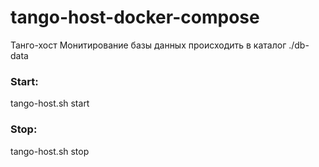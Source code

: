 # tango-host-docker-compose

Танго-хост 
Монитирование базы данных происходить в каталог ./db-data

### Start:
tango-host.sh start

### Stop:
tango-host.sh stop
